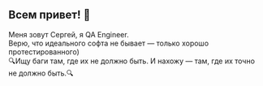 ## Всем привет! 👋
Меня зовут Сергей, я QA Engineer.  
Верю, что идеального софта не бывает — только хорошо протестированного)  
🔍Ищу баги там, где их не должно быть. И нахожу — там, где их точно не должно быть.🔍
